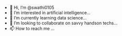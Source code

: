 - 👋 Hi, I’m @swathi0105
- 👀 I’m interested in artificial intelligence...
- 🌱 I’m currently learning data science...
- 💞️ I’m looking to collaborate on savvy handson techs...
- 📫 How to reach me ...

<!---
swathi0105/swathi0105 is a ✨ special ✨ repository because its `README.md` (this file) appears on your GitHub profile.
You can click the Preview link to take a look at your changes.
--->
